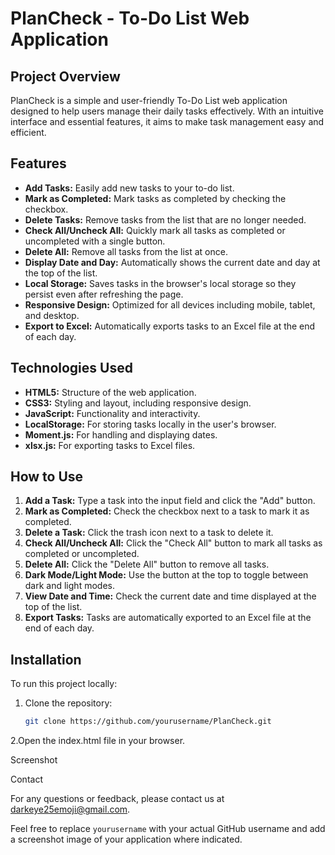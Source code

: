 # PlanCheck - To-Do List Web Application

## Project Overview

PlanCheck is a simple and user-friendly To-Do List web application designed to help users manage their daily tasks effectively. With an intuitive interface and essential features, it aims to make task management easy and efficient.

## Features

- **Add Tasks:** Easily add new tasks to your to-do list.
- **Mark as Completed:** Mark tasks as completed by checking the checkbox.
- **Delete Tasks:** Remove tasks from the list that are no longer needed.
- **Check All/Uncheck All:** Quickly mark all tasks as completed or uncompleted with a single button.
- **Delete All:** Remove all tasks from the list at once.
- **Display Date and Day:** Automatically shows the current date and day at the top of the list.
- **Local Storage:** Saves tasks in the browser's local storage so they persist even after refreshing the page.
- **Responsive Design:** Optimized for all devices including mobile, tablet, and desktop.
- **Export to Excel:** Automatically exports tasks to an Excel file at the end of each day.

## Technologies Used

- **HTML5:** Structure of the web application.
- **CSS3:** Styling and layout, including responsive design.
- **JavaScript:** Functionality and interactivity.
- **LocalStorage:** For storing tasks locally in the user's browser.
- **Moment.js:** For handling and displaying dates.
- **xlsx.js:** For exporting tasks to Excel files.

## How to Use

1. **Add a Task:** Type a task into the input field and click the "Add" button.
2. **Mark as Completed:** Check the checkbox next to a task to mark it as completed.
3. **Delete a Task:** Click the trash icon next to a task to delete it.
4. **Check All/Uncheck All:** Click the "Check All" button to mark all tasks as completed or uncompleted.
5. **Delete All:** Click the "Delete All" button to remove all tasks.
6. **Dark Mode/Light Mode:** Use the button at the top to toggle between dark and light modes.
7. **View Date and Time:** Check the current date and time displayed at the top of the list.
8. **Export Tasks:** Tasks are automatically exported to an Excel file at the end of each day.

## Installation

To run this project locally:

1. Clone the repository:
   ```bash
   git clone https://github.com/yourusername/PlanCheck.git
2.Open the index.html file in your browser.

Screenshot

Contact

For any questions or feedback, please contact us at darkeye25emoji@gmail.com.

Feel free to replace `yourusername` with your actual GitHub username and add a screenshot image of your application where indicated.
